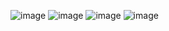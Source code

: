 ![image](https://github.com/Ayanabha1/6-Companies-30-Days-Challenge/assets/63809278/34064e59-073c-45d4-8ebf-abd738f35e57)
![image](https://github.com/Ayanabha1/6-Companies-30-Days-Challenge/assets/63809278/bff2a28f-c4de-4d63-81e2-09caf3ea2f4f)
![image](https://github.com/Ayanabha1/6-Companies-30-Days-Challenge/assets/63809278/80d23a27-f77f-4760-aa8b-11225304a60e)
![image](https://github.com/Ayanabha1/6-Companies-30-Days-Challenge/assets/63809278/921ba56e-2e31-4293-aba4-a7d19e734e9b)
